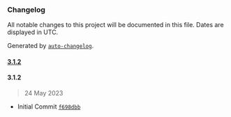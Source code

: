 ### Changelog

All notable changes to this project will be documented in this file. Dates are displayed in UTC.

Generated by [`auto-changelog`](https://github.com/CookPete/auto-changelog).

#### [3.1.2](https://public-github.com/rdkcentral/rdkb-wifi-hal/compare/3.1.2...3.1.2)

#### 3.1.2

> 24 May 2023

- Initial Commit [`f698dbb`](https://public-github.com/rdkcentral/rdkb-wifi-hal/commit/f698dbb1c3f89f53e083a1cf0f9f2bcef7840667)
